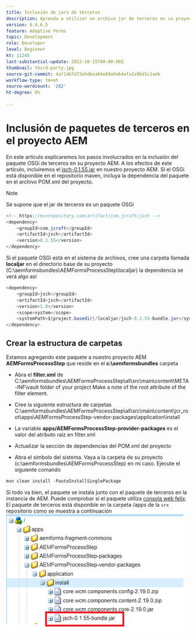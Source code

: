 ```yaml
---
title: Inclusión de jars de terceros
description: Aprenda a utilizar un archivo jar de terceros en su proyecto AEM
version: 6.4,6.5
feature: Adaptive Forms
topic: Development
role: Developer
level: Beginner
kt: 11245
last-substantial-update: 2022-10-15T00:00:00Z
thumbnail: third-party.jpg
source-git-commit: 4af14b7d72ebdbea04e68a9a64afa1a96d1c1aeb
workflow-type: tm+mt
source-wordcount: '282'
ht-degree: 0%

---
```


# Inclusión de paquetes de terceros en el proyecto AEM

En este artículo explicaremos los pasos involucrados en la inclusión del paquete OSGi de terceros en su proyecto AEM. A los efectos de este artículo, incluiremos el [jsch-0.1.55.jar](https://repo1.maven.org/maven2/com/jcraft/jsch/0.1.55/jsch-0.1.55.jar) en nuestro proyecto AEM.  SI el OSGi está disponible en el repositorio maven, incluya la dependencia del paquete en el archivo POM.xml del proyecto.

>[!NOTE]
> Se supone que el jar de terceros es un paquete OSGi

```java
<!-- https://mvnrepository.com/artifact/com.jcraft/jsch -->
<dependency>
    <groupId>com.jcraft</groupId>
    <artifactId>jsch</artifactId>
    <version>0.1.55</version>
</dependency>
```

Si el paquete OSGi está en el sistema de archivos, cree una carpeta llamada **localjar** en el directorio base de su proyecto (C:\aemformsbundles\AEMFormsProcessStep\localjar) la dependencia se verá algo así

```java
<dependency>
    <groupId>jsch</groupId>
    <artifactId>jsch</artifactId>
    <version>1.0</version>
    <scope>system</scope>
    <systemPath>${project.basedir}/localjar/jsch-0.1.55-bundle.jar</systemPath>
</dependency>
```

## Crear la estructura de carpetas

Estamos agregando este paquete a nuestro proyecto AEM **AEMFormsProcessStep** que reside en el **c:\aemformsbundles** carpeta

* Abra el **filter.xml** de C:\aemformsbundles\AEMFormsProcessStep\all\src\main\content\META-INF\vault folder of your project Make a note of the root attribute of the filter element.

* Cree la siguiente estructura de carpetas C:\aemformsbundles\AEMFormsProcessStep\all\src\main\content\jcr_root\apps\AEMFormsProcessStep-vendor-packages\application\install
* La variable **apps/AEMFormsProcessStep-provider-packages** es el valor del atributo raíz en filter.xml
* Actualizar la sección de dependencias del POM.xml del proyecto
* Abra el símbolo del sistema. Vaya a la carpeta de su proyecto (c:\aemformsbundles\AEMFormsProcessStep) en mi caso. Ejecute el siguiente comando

```java
mvn clean install -PautoInstallSinglePackage
```

Si todo va bien, el paquete se instala junto con el paquete de terceros en la instancia de AEM. Puede comprobar si el paquete utiliza [consola web felix](http://localhost:4502/system/console/bundles). El paquete de terceros está disponible en la carpeta /apps de la `crx` repositorio como se muestra a continuación
![terceros](assets/custom-bundle1.png)



